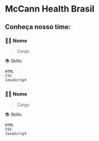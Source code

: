 # McCann Health Brasil

## Conheça nosso time:

### 👨‍💻 **Nome**
> Cargo

📚 Skills: 
```
HTML
CSS
JavaScript
```
##

### 👨‍💻 **Nome**
> Cargo

📚 Skills: 
```
HTML
CSS
JavaScript
```
